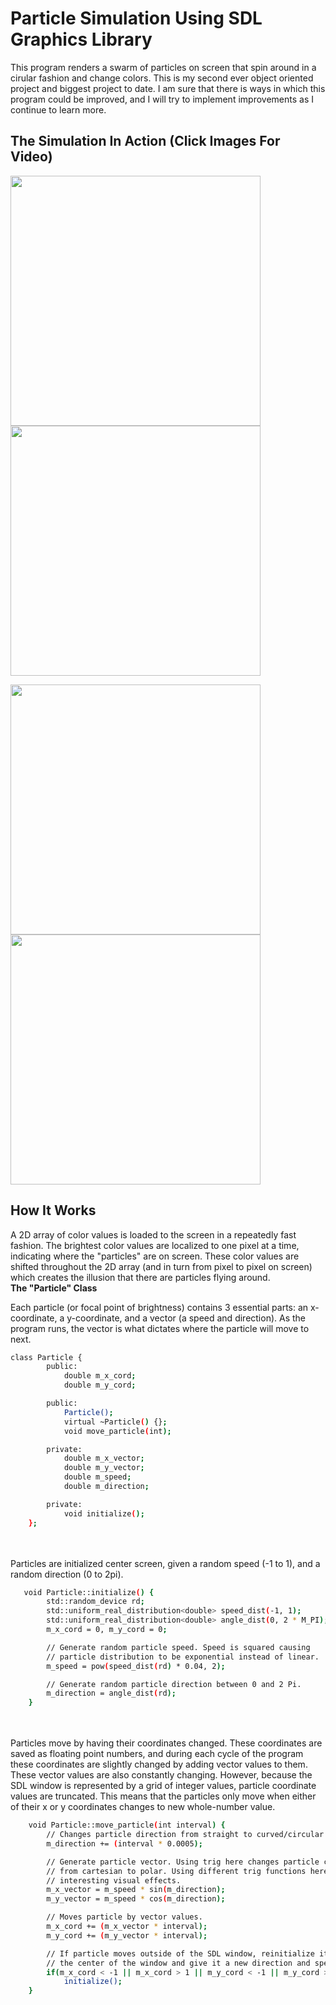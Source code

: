 
# Particle Simulation Using SDL Graphics Library

This program renders a swarm of particles on screen that spin around in a cirular fashion and change colors. This is my second ever object oriented project and biggest project to date. I am sure that there is ways in which this program could be improved, and I will try to implement improvements as I continue to learn more.

<h2>The Simulation In Action (Click Images For Video)</h2>
<p align="left">
  <a href="https://youtu.be/w7CoTIjSGRQ"><img src="https://s29.postimg.org/daaszf7hz/Screen_Shot_2017_01_16_at_10_10_33_AM.png" width="400px"/></a>
  <a href="https://youtu.be/w7CoTIjSGRQ"><img src="https://s30.postimg.org/wz9c6nwqp/Screen_Shot_2017_01_16_at_10_28_36_AM.png" width="400px"/></a>
</p>
<p align="left">
  <a href="https://youtu.be/w7CoTIjSGRQ"><img src="https://s30.postimg.org/rlw2avxgx/Screen_Shot_2017_01_16_at_10_31_37_AM.png" width="400px"/></a>
  <a href="https://youtu.be/w7CoTIjSGRQ"><img src="https://s30.postimg.org/4vwxhwe9d/Screen_Shot_2017_01_16_at_10_31_57_AM.png" width="400px"/></a>
</p>

<h2>How It Works</h2>
A 2D array of color values is loaded to the screen in a repeatedly fast fashion. The brightest color values are localized to one pixel at a time, indicating where the "particles" are on screen. These color values are shifted throughout the 2D array (and in turn from pixel to pixel on screen) which creates the illusion that there are particles flying around. 

<br>
<b>The "Particle" Class</b>

Each particle (or focal point of brightness) contains 3 essential parts: an x-coordinate, a y-coordinate, and a vector (a speed and direction). As the program runs, the vector is what dictates where the particle will move to next.
```sh
class Particle {
        public:
            double m_x_cord;
            double m_y_cord;

        public:
            Particle();
            virtual ~Particle() {};
            void move_particle(int);

        private:
            double m_x_vector;
            double m_y_vector;
            double m_speed;
            double m_direction;

        private:
            void initialize();
    };

```
<br><br>
Particles are initialized center screen, given a random speed (-1 to 1), and a random direction (0 to 2pi).
```sh
   void Particle::initialize() {
        std::random_device rd;
        std::uniform_real_distribution<double> speed_dist(-1, 1);
        std::uniform_real_distribution<double> angle_dist(0, 2 * M_PI);
        m_x_cord = 0, m_y_cord = 0;

        // Generate random particle speed. Speed is squared causing
        // particle distribution to be exponential instead of linear.
        m_speed = pow(speed_dist(rd) * 0.04, 2);

        // Generate random particle direction between 0 and 2 Pi.
        m_direction = angle_dist(rd);
    }
```
<br><br>
Particles move by having their coordinates changed. These coordinates are saved as floating point numbers, and during each cycle of the program these coordinates are slightly changed by adding vector values to them. These vector values are also constantly changing. However, because the SDL window is represented by a grid of integer values, particle coordinate values are truncated. This means that the particles only move when either of their x or y coordinates changes to new whole-number value.
```sh
    void Particle::move_particle(int interval) {
        // Changes particle direction from straight to curved/circular.
        m_direction += (interval * 0.0005);

        // Generate particle vector. Using trig here changes particle coordinate plane
        // from cartesian to polar. Using different trig functions here can cause very
        // interesting visual effects.
        m_x_vector = m_speed * sin(m_direction);
        m_y_vector = m_speed * cos(m_direction);

        // Moves particle by vector values.
        m_x_cord += (m_x_vector * interval);
        m_y_cord += (m_y_vector * interval);

        // If particle moves outside of the SDL window, reinitialize it to
        // the center of the window and give it a new direction and speed.
        if(m_x_cord < -1 || m_x_cord > 1 || m_y_cord < -1 || m_y_cord >1)
            initialize();
    }
```
